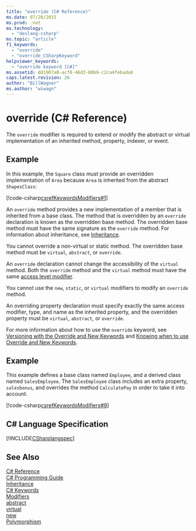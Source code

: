 ```yaml
---
title: "override (C# Reference)"
ms.date: 07/20/2015
ms.prod: .net
ms.technology: 
  - "devlang-csharp"
ms.topic: "article"
f1_keywords: 
  - "override"
  - "override_CSharpKeyword"
helpviewer_keywords: 
  - "override keyword [C#]"
ms.assetid: dd1907a8-acf8-46d3-80b9-c2ca4febada8
caps.latest.revision: 26
author: "BillWagner"
ms.author: "wiwagn"
---
```

# override (C# Reference)
The `override` modifier is required to extend or modify the abstract or virtual implementation of an inherited method, property, indexer, or event.  
  
## Example  
 In this example, the `Square` class must provide an overridden implementation of `Area` because `Area` is inherited from the abstract `ShapesClass`:  
  
 [!code-csharp[csrefKeywordsModifiers#1](../../../csharp/language-reference/keywords/codesnippet/CSharp/override_1.cs)]  
  
 An `override` method provides a new implementation of a member that is inherited from a base class. The method that is overridden by an `override` declaration is known as the overridden base method. The overridden base method must have the same signature as the `override` method. For information about inheritance, see [Inheritance](../../../csharp/programming-guide/classes-and-structs/inheritance.md).  
  
 You cannot override a non-virtual or static method. The overridden base method must be `virtual`, `abstract`, or `override`.  
  
 An `override` declaration cannot change the accessibility of the `virtual` method. Both the `override` method and the `virtual` method must have the same [access level modifier](../../../csharp/language-reference/keywords/access-modifiers.md).  
  
 You cannot use the `new`, `static`, or `virtual` modifiers to modify an `override` method.  
  
 An overriding property declaration must specify exactly the same access modifier, type, and name as the inherited property, and the overridden property must be `virtual`, `abstract`, or `override`.  
  
 For more information about how to use the `override` keyword, see [Versioning with the Override and New Keywords](../../../csharp/programming-guide/classes-and-structs/versioning-with-the-override-and-new-keywords.md) and [Knowing when to use Override and New Keywords](../../../csharp/programming-guide/classes-and-structs/knowing-when-to-use-override-and-new-keywords.md).  
  
## Example  
 This example defines a base class named `Employee`, and a derived class named `SalesEmployee`. The `SalesEmployee` class includes an extra property, `salesbonus`, and overrides the method `CalculatePay` in order to take it into account.  
  
 [!code-csharp[csrefKeywordsModifiers#9](../../../csharp/language-reference/keywords/codesnippet/CSharp/override_2.cs)]  
  
## C# Language Specification  
 [!INCLUDE[CSharplangspec](~/includes/csharplangspec-md.md)]  
  
## See Also  
 [C# Reference](../../../csharp/language-reference/index.md)  
 [C# Programming Guide](../../../csharp/programming-guide/index.md)  
 [Inheritance](../../../csharp/programming-guide/classes-and-structs/inheritance.md)  
 [C# Keywords](../../../csharp/language-reference/keywords/index.md)  
 [Modifiers](../../../csharp/language-reference/keywords/modifiers.md)  
 [abstract](../../../csharp/language-reference/keywords/abstract.md)  
 [virtual](../../../csharp/language-reference/keywords/virtual.md)  
 [new](../../../csharp/language-reference/keywords/new.md)  
 [Polymorphism](../../../csharp/programming-guide/classes-and-structs/polymorphism.md)
